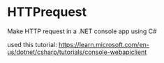 # HTTPrequest
Make HTTP request in a .NET console app using C#

used this tutorial: https://learn.microsoft.com/en-us/dotnet/csharp/tutorials/console-webapiclient
